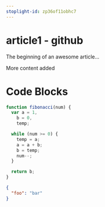 ```yaml
---
stoplight-id: zp36of11obhc7
---
```


# article1 - github

The beginning of an awesome article...

More content added 


# Code Blocks

<!-- 
title: This is Javascript
lineNumbers: true
-->
```javascript
function fibonacci(num) {
  var a = 1,
    b = 0,
    temp;

  while (num >= 0) {
    temp = a;
    a = a + b;
    b = temp;
    num--;
  }

  return b;
}
```

```json title="This is JSON" lineNumbers
{
  "foo": "bar"
}
```
